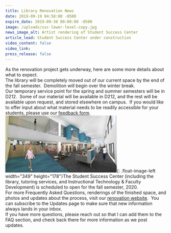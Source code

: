 ```yaml
---
title: Library Renovation News
date: 2019-09-19 04:58:00 -0500
expire_date: 2019-09-30 00:00:00 -0500
image: /uploads/ssc-lower-level-copy.jpg
news_image_alt: Artist rendering of Student Success Center
article_lead: Student Success Center under construction
video_content: false
video_link:
press_release: false
---
```


​As the renovation project gets underway, here are some more details about what to expect.<br>The library will be completely moved out of our current space by the end of the fall semester. &nbsp;Demolition will begin over the winter break.<br>Our temporary service point for the spring and summer semesters will be in D212. &nbsp;Some of our material will be available in D212, and the rest will be available upon request, and stored elsewhere on campus. &nbsp;If you would like to offer input about what material needs to be readily accessible for your students, please use our [feedback form](https://kcc.libwizard.com/f/templocation).<br>![](/uploads/ssc-lower-level-copy.jpg){: .float-image-left width="349" height="178"}The Student Success Center (including the library, tutoring services, and Instructional Technology & Faculty Development) is scheduled to open for the fall semester, 2020.<br>For more Frequently Asked Questions, renderings of the finished space, and photos and updates about the process, visit our [renovation website](https://kcc.libguides.com/renovation). &nbsp;You can subscribe to the Updates page to make sure that new information always lands in your inbox.<br>If you have more questions, please reach out so that I can add them to the FAQ section, and check back there for more information as we post updates.